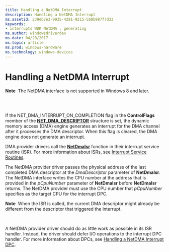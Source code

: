 ```yaml
---
title: Handling a NetDMA Interrupt
description: Handling a NetDMA Interrupt
ms.assetid: 239eb7e3-9935-4281-9215-5b0b987f7d33
keywords:
- interrupts WDK NetDMA , generating
ms.author: windowsdriverdev
ms.date: 04/20/2017
ms.topic: article
ms.prod: windows-hardware
ms.technology: windows-devices
---
```


# Handling a NetDMA Interrupt


**Note**  The NetDMA interface is not supported in Windows 8 and later.

 

## <a href="" id="ddk-handling-a-netdma-interrupt-ng"></a>


If the NET\_DMA\_INTERRUPT\_ON\_COMPLETION flag in the **ControlFlags** member of the [**NET\_DMA\_DESCRIPTOR**](https://msdn.microsoft.com/library/windows/hardware/ff568734) structure is set, the dynamic memory access (DMA) engine generates an interrupt for the DMA channel after it processes the DMA descriptor. When this flag is cleared, the DMA engine does not generate an interrupt.

DMA provider drivers call the [**NetDmaIsr**](https://msdn.microsoft.com/library/windows/hardware/ff568331) function in their interrupt service routine (ISR). For more information about ISRs, see [Interrupt Service Routines](https://msdn.microsoft.com/library/windows/hardware/ff547974).

The NetDMA provider driver passes the physical address of the last completed DMA descriptor at the *DmaDescriptor* parameter of **NetDmaIsr**. The NetDMA interface writes the CPU number at the address that is provided in the *pCpuNumber* parameter of **NetDmaIsr** before **NetDmaIsr** returns. The NetDMA provider must use the CPU number that *pCpuNumber* specifies as the target CPU for the interrupt DPC.

**Note**  When the ISR is called, the current DMA descriptor might already be different from the descriptor that triggered the interrupt.

 

A NetDMA provider driver should do as little work as possible in its ISR handler. Instead, the driver should defer I/O operations to the interrupt DPC handler. For more information about DPCs, see [Handling a NetDMA Interrupt DPC](handling-a-netdma-interrupt-dpc.md).

 

 





